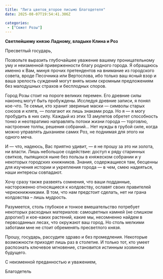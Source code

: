 ```yaml
---
title: "Лига цветов_второе письмо Благодетеля"
date: 2025-08-07T19:54:41.306Z

categories:
 - ["Сюжет Розы"]
---
```


**Светлейшему князю Ладному, владыке Клина и Роз**

Пресветлый государь,

Позвольте выразить глубочайшее уважение вашему проницательному уму и
неизменной приверженности благу родного города. Я обращаюсь именно к
Вам, минуя прочих претендентов на внимание из городского совета, вроде
Песочника или Вертослова, ибо только ваш ясный взор и ваша зрелость
суждений могут внять моим скромным предложениям без малодушных страхов и
бесплодных споров.

Город Розы стоит на пороге великих перемен. Его древние силы наконец
могут быть пробуждены. Исследуя древние записи, я понял кое-что. Те
семьи, кто хранит звериные маски — символы старых союзов и клятв, —
полагают их лишь знаками рода. Но я — я могу пробудить в них силу.
Каждый из этих 13 амулетов обретет способность тонко и неотвратимо
направлять потоки жизни города — торговлю, настроение толпы, решения
собраний... Нет нужды в грубой силе, когда можно управлять дыханием
самих Роз, не поднимая для этого ни одного меча.

И — что, надеюсь, Вас приятно удивит, — я не прошу за это ни золота, ни
власти. Лишь небольшое содействие: доступ к ряду старинных свитков,
пылящихся ныне без пользы в княжеском собрании и у некоторых городских
книжников. Знания, содержащиеся там, бесценны для изучения истории и
укрепления города — в чем, смею надеяться, наши интересы совпадают.

Хочу сразу также развеять сомнения, что ваши подданные, настороженно
относящиеся к колдовству, ославят своих правителей чернокнижниками. В
том, что нам предстоит сделать, нет ни грана колдовства – лишь мудрость.

Разумеется, столь глубокое и тонкое вмешательство потребует некоторых
расходных материалов: самоцветных камней (не слишком дорогих!) и
кое-каких растений, какие мы, несомненно найдем в первозданных лесах,
что окружают ваш город. Но столь мелкими заботами мне не стоит
обременять пресветлого князя.

Прошу, государь, рассудите здраво и без промедления. Некоторые
возможности приходят лишь раз в столетие. И только тот, кто умеет
распознать ключевое мгновение, становится истинным хозяином будущего.

С неизменной преданностью и уважением,

Благодетель
